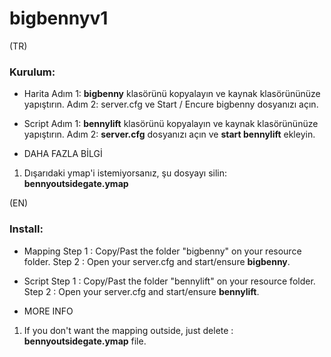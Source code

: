 # bigbennyv1

(TR)
### Kurulum:

- Harita
Adım 1: **bigbenny** klasörünü kopyalayın ve kaynak klasörününüze yapıştırın.
Adım 2: server.cfg ve Start / Encure bigbenny dosyanızı açın.

- Script
Adım 1: **bennylift** klasörünü kopyalayın ve kaynak klasörününüze yapıştırın.
Adım 2: **server.cfg** dosyanızı açın ve **start bennylift** ekleyin.

- DAHA FAZLA BİLGİ

1) Dışarıdaki ymap'i istemiyorsanız, şu dosyayı silin: **bennyoutsidegate.ymap**

(EN)
### Install: 

- Mapping
Step 1 : Copy/Past the folder "bigbenny" on your resource folder.
Step 2 : Open your server.cfg and start/ensure **bigbenny**.

- Script
Step 1 : Copy/Past the folder "bennylift" on your resource folder.
Step 2 : Open your server.cfg and start/ensure **bennylift**.

- MORE INFO

1) If you don't want the mapping outside, just delete : **bennyoutsidegate.ymap** file.

